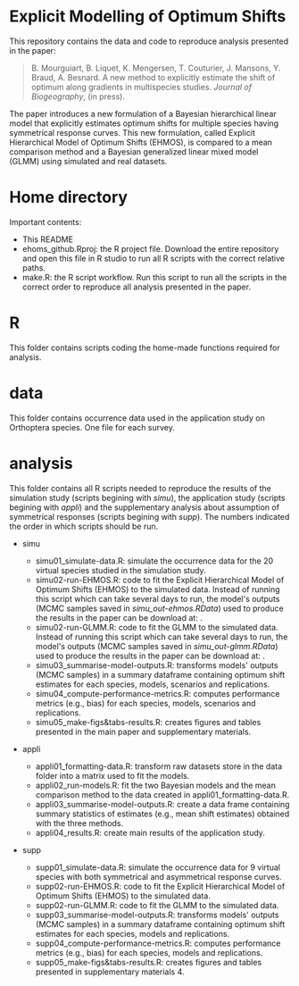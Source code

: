 # Explicit Modelling of Optimum Shifts

This repository contains the data and code to reproduce analysis presented in the paper:

> B. Mourguiart, B. Liquet, K. Mengersen, T. Couturier, J. Mansons, Y. Braud, A. Besnard. A new method to explicitly estimate the shift of optimum along gradients in multispecies studies. *Journal of Biogeography*, (in press).

The paper introduces a new formulation of a Bayesian hierarchical linear model that explicitly estimates optimum shifts for multiple species having symmetrical response curves. This new formulation, called Explicit Hierarchical Model of Optimum Shifts (EHMOS), is compared to a mean comparison method and a Bayesian generalized linear mixed model (GLMM) using simulated and real datasets.

# Home directory

Important contents:
- This README
- ehoms_github.Rproj: the R project file. Download the entire repository and open this file in R studio to run all R scripts with the correct relative paths.
- make.R: the R script workflow. Run this script to run all the scripts in the correct order to reproduce all analysis presented in the paper. 

# R
This folder contains scripts coding the home-made functions required for analysis.

# data
This folder contains occurrence data used in the application study on Orthoptera species. One file for each survey.

# analysis
This folder contains all R scripts needed to reproduce the results of the simulation study (scripts begining with *simu*), the application study (scripts begining with *appli*) and the supplementary analysis about assumption of symmetrical responses (scripts begining with *supp*). The numbers indicated the order in which scripts should be run.

- simu
  - simu01_simulate-data.R: simulate the occurrence data for the 20 virtual species studied in the simulation study.
  - simu02-run-EHMOS.R: code to fit the Explicit Hierarchical Model of Optimum Shifts (EHMOS) to the simulated data. Instead of running this script which can take several days to run, the model's outputs (MCMC samples saved in *simu_out-ehmos.RData*) used to produce the results in the paper can be download at: . 
  - simu02-run-GLMM.R: code to fit the GLMM to the simulated data. Instead of running this script which can take several days to run, the model's outputs (MCMC samples saved in *simu_out-glmm.RData*) used to produce the results in the paper can be download at: . 
  - simu03_summarise-model-outputs.R: transforms models' outputs (MCMC samples) in a summary dataframe containing optimum shift estimates for each species, models, scenarios and replications. 
  - simu04_compute-performance-metrics.R: computes performance metrics (e.g., bias)  for each species, models, scenarios and replications. 
  - simu05_make-figs&tabs-results.R: creates figures and tables presented in the main paper and supplementary materials. 

- appli
  - appli01_formatting-data.R: transform raw datasets store in the data folder into a matrix used to fit the models.
  - appli02_run-models.R: fit the two Bayesian models and the mean comparison method to the data created in appli01_formatting-data.R.
  - appli03_summarise-model-outputs.R: create a data frame containing summary statistics of estimates (e.g., mean shift estimates) obtained with the three methods.
  - appli04_results.R: create main results of the application study.

- supp
  - supp01_simulate-data.R: simulate the occurrence data for 9 virtual species with both symmetrical and asymmetrical response curves.
  - supp02-run-EHMOS.R: code to fit the Explicit Hierarchical Model of Optimum Shifts (EHMOS) to the simulated data. 
  - supp02-run-GLMM.R: code to fit the GLMM to the simulated data. 
  - supp03_summarise-model-outputs.R: transforms models' outputs (MCMC samples) in a summary dataframe containing optimum shift estimates for each species, models and replications. 
  - supp04_compute-performance-metrics.R: computes performance metrics (e.g., bias)  for each species, models and replications. 
  - supp05_make-figs&tabs-results.R: creates figures and tables presented in supplementary materials 4. 
